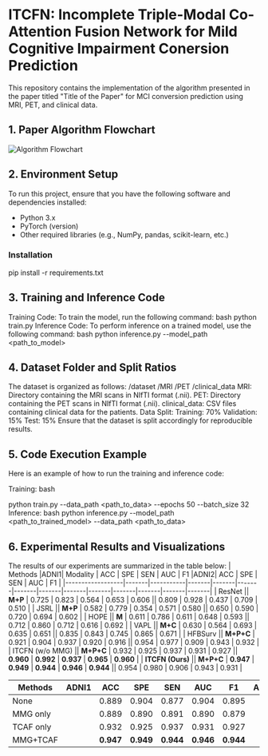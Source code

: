 # ITCFN: Incomplete Triple-Modal Co-Attention Fusion Network for Mild Cognitive Impairment Conersion Prediction

This repository contains the implementation of the algorithm presented in the paper titled "Title of the Paper" for MCI conversion prediction using MRI, PET, and clinical data.

## 1. Paper Algorithm Flowchart

![Algorithm Flowchart](f1.png)

## 2. Environment Setup

To run this project, ensure that you have the following software and dependencies installed:

- Python 3.x
- PyTorch (version)
- Other required libraries (e.g., NumPy, pandas, scikit-learn, etc.)

### Installation
pip install -r requirements.txt

## 3. Training and Inference Code
Training Code: To train the model, run the following command:
bash
python train.py
Inference Code: To perform inference on a trained model, use the following command:
bash
python inference.py --model_path <path_to_model>


## 4. Dataset Folder and Split Ratios
The dataset is organized as follows:
/dataset
    /MRI
    /PET
    /clinical_data
MRI: Directory containing the MRI scans in NIfTI format (.nii).
PET: Directory containing the PET scans in NIfTI format (.nii).
clinical_data: CSV files containing clinical data for the patients.
Data Split:
Training: 70%
Validation: 15%
Test: 15%
Ensure that the dataset is split accordingly for reproducible results.

## 5. Code Execution Example
Here is an example of how to run the training and inference code:

Training:
bash

python train.py --data_path <path_to_data> --epochs 50 --batch_size 32
Inference:
bash
python inference.py --model_path <path_to_trained_model> --data_path <path_to_data>

## 6. Experimental Results and Visualizations
The results of our experiments are summarized in the table below:
| Methods          |ADNI1| Modality  | ACC   | SPE   | SEN   | AUC   | F1    |ADNI2| ACC   | SPE   | SEN   | AUC   | F1    |
|------------------|-------|-----------|-------|-------|-------|-------|-------|-------|-------|-------|-------|-------|-------|
| ResNet           || **M+P**   | 0.725 | 0.823 | 0.564 | 0.653 | 0.606 || 0.809 | 0.928 | 0.437 | 0.709 | 0.510 |
| JSRL             || **M+P**   | 0.582 | 0.779 | 0.354 | 0.571 | 0.580 || 0.650 | 0.590 | 0.720 | 0.694 | 0.602 |
| HOPE             || **M**     | 0.611 | 0.786 | 0.611 | 0.648 | 0.593 || 0.712 | 0.860 | 0.712 | 0.616 | 0.692 |
| VAPL             || **M+C**   | 0.630 | 0.564 | 0.693 | 0.635 | 0.651 || 0.835 | 0.843 | 0.745 | 0.865 | 0.671 |
| HFBSurv          || **M+P+C** | 0.921 | 0.904 | 0.937 | 0.920 | 0.916 || 0.954 | 0.977 | 0.909 | 0.943 | 0.932 |
| ITCFN (w/o MMG)  || **M+P+C** | 0.932 | 0.925 | 0.937 | 0.931 | 0.927 || **0.960** | **0.992** | **0.937** | **0.965** | **0.960** |
| **ITCFN (Ours)** || **M+P+C** | **0.947** | **0.949** | **0.944** | **0.946** | **0.944** || 0.954 | 0.980 | 0.906 | 0.943 | 0.931 |



| Methods          |ADNI1| ACC   | SPE   | SEN   | AUC   | F1    |ADNI2| ACC   | SPE   | SEN   | AUC   | F1    |
|------------------|-------|-------|-------|-------|-------|-------|-------|-------|-------|-------|-------|-------|
| None             || 0.889 | 0.904 | 0.877 | 0.904 | 0.895 || 0.941 | 0.963 | 0.918 | 0.932 | 0.934 |
| MMG only         || 0.889 | 0.890 | 0.891 | 0.890 | 0.879 || 0.948 | 0.976 | 0.914 | 0.935 | 0.932 |
| TCAF only        || 0.932 | 0.925 | 0.937 | 0.931 | 0.927 || **0.960** | **0.992** | **0.937** | **0.965** | **0.960** |
| MMG+TCAF         || **0.947** | **0.949** | **0.944** | **0.946** | **0.944** || 0.954 | 0.980 | 0.906 | 0.943 | 0.931 |
